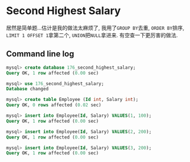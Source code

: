# Second Highest Salary

居然是简单题...估计是我的做法太麻烦了, 我用了`GROUP BY`去重, `ORDER BY`排序, `LIMIT 1 OFFSET 1`拿第二个, `UNION`把`NULL`拿进来.
有空查一下更厉害的做法.

## Command line log

```sql
mysql> create database 176_second_highest_salary;
Query OK, 1 row affected (0.00 sec)

mysql> use 176_second_highest_salary;
Database changed

mysql> create table Employee (Id int, Salary int);
Query OK, 0 rows affected (0.02 sec)

mysql> insert into Employee(Id, Salary) VALUES(1, 100);
Query OK, 1 row affected (0.00 sec)

mysql> insert into Employee(Id, Salary) VALUES(2, 200);
Query OK, 1 row affected (0.00 sec)

mysql> insert into Employee(Id, Salary) VALUES(3, 200);
Query OK, 1 row affected (0.00 sec)
```
